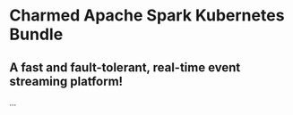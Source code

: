 # Charmed Apache Spark Kubernetes Bundle

## A fast and fault-tolerant, real-time event streaming platform!

...